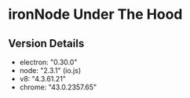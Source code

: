 # ironNode Under The Hood

## Version Details
 - electron: "0.30.0"
 - node: "2.3.1" (io.js)
 - v8: "4.3.61.21"
 - chrome: "43.0.2357.65"
